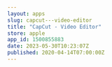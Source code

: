 ```yaml
---
layout: apps
slug: capcut---video-editor
title: "CapCut - Video Editor"
store: apple
app_id: 1500855883
date: 2023-05-30T10:23:07Z
published: 2020-04-14T07:00:00Z
---
```

